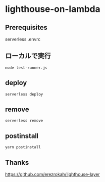 # lighthouse-on-lambda

## Prerequisites
serverless
.envrc


## ローカルで実行

```
node test-runner.js
```

## deploy
```
serverless deploy
```

## remove
```
serverless remove
```

## postinstall
```
yarn postinstall
```

## Thanks
https://github.com/erezrokah/lighthouse-layer
